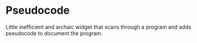 # Pseudocode
Little inefficient and archaic widget that scans through a program and adds pseudocode to document the program.
